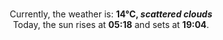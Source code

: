 <p  align="center"><br/>Currently, the weather is: <b> 14°C, <i>scattered clouds</i></b></br>Today, the sun rises at <b>05:18</b> and sets at <b>19:04</b>.</p>